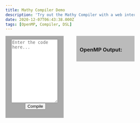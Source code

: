 ```yaml
---
title: Mathy Compiler Demo
description: 'Try out the Mathy Compiler with a web interface! Detailed post coming up soon!'
date: 2020-12-07T06:43:38.000Z
tags: [OpenMP, Compiler, DSL]
---
```


<style>
* {
  box-sizing: border-box;
}

.wrapper {
  max-width: 1200px;
}
.column {
  float: left;
  width: 45%;
  padding: 10px;
}

.row:after {
  content: "";
  display: table;
  clear: both;
}

@media screen and (max-width: 600px) {
  .column {
    float: left;
    width: 100%;
    padding: 10px;
    margin:0 auto;
    margin-block-end: 5%;
  }
}
</style>

<div class="row">
  <div class="column" style="background-color:#aaa;float:left;text-align:center;">
    <form action="http://127.0.0.1:5000/compile" id="codeForm" method="POST">
    <textarea name="code" form="searchForm" id="code" onkeyup="textAreaAdjust(this)" style="width:90%;height: 200px;margin:auto;" placeholder="Enter the code here..."></textarea>
    <br>
    <input type="submit" value="Compile" style="margin-inline-start:3%;margin-block-end: 1%">
    </form>
  </div>
  <div id="result" class="column" style="background-color:#bbb;float:right">
    <b> <h3>OpenMP Output:</h3> </b>
  </div>
</div>

<script>
$( "#codeForm" ).submit(function( event ) {
  event.preventDefault();
  var url = document.getElementById("codeForm").getAttribute("action"),
    term = document.getElementById("code").value.trim();
    console.log(term);
  var posting = $.post( url, { code: term } );
  posting.done(function( data ) {
    $( "#result" ).empty().append( "<b><h3>OpenMP Output:</h3>" + data + "<b>" );
  });
});
function textAreaAdjust(element) {
  element.style.height = "1px";
  element.style.height = (25+element.scrollHeight)+"px";
}
</script>
